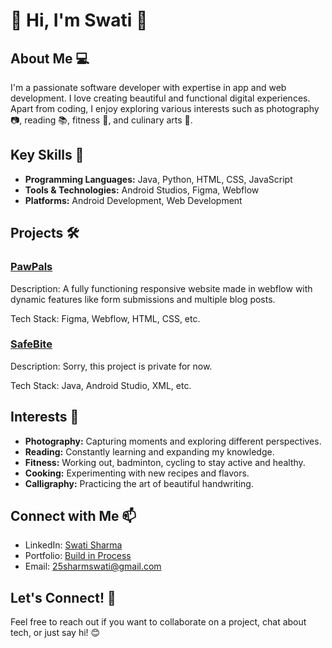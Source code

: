 # 👋 Hi, I'm Swati 🚀

## About Me 💻

I'm a passionate software developer with expertise in app and web development. I love creating beautiful and functional digital experiences. Apart from coding, I enjoy exploring various interests such as photography 📷, reading 📚, fitness 💪, and culinary arts 🍳.

## Key Skills 🔧

- **Programming Languages:** Java, Python, HTML, CSS, JavaScript
- **Tools & Technologies:** Android Studios, Figma, Webflow
- **Platforms:** Android Development, Web Development

## Projects 🛠️

### [PawPals]([link-to-another-project-repo](https://pet-adoption-project-by-swati.webflow.io/))

Description: A fully functioning responsive website made in webflow with dynamic features like form submissions and multiple blog posts.

Tech Stack: Figma, Webflow, HTML, CSS, etc.

### [SafeBite](https://github.com/codeetoadd/safebite)

Description: Sorry, this project is private for now.

Tech Stack: Java, Android Studio, XML, etc.


## Interests 🌟

- **Photography:** Capturing moments and exploring different perspectives.
- **Reading:** Constantly learning and expanding my knowledge.
- **Fitness:** Working out, badminton, cycling to stay active and healthy.
- **Cooking:** Experimenting with new recipes and flavors.
- **Calligraphy:** Practicing the art of beautiful handwriting.

## Connect with Me 📫

- LinkedIn: [Swati Sharma](https://www.linkedin.com/in/dev-swati/)
- Portfolio: [Build in Process](link-to-portfolio)
- Email: 25sharmswati@gmail.com

## Let's Connect! 🚀

Feel free to reach out if you want to collaborate on a project, chat about tech, or just say hi! 😊
